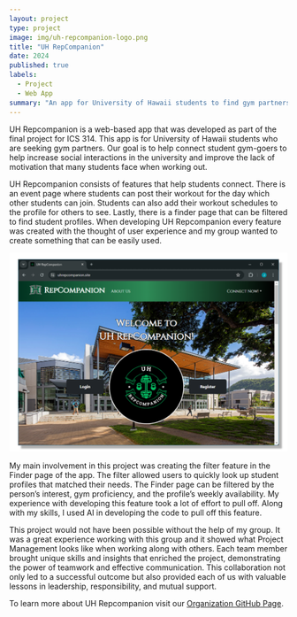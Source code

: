```yaml
---
layout: project
type: project
image: img/uh-repcompanion-logo.png
title: "UH RepCompanion"
date: 2024
published: true
labels:
  - Project
  - Web App
summary: "An app for University of Hawaii students to find gym partners."
---
```


UH Repcompanion is a web-based app that was developed as part of the final project for ICS 314. This app is for University of Hawaii students who are seeking gym partners. Our goal is to help connect student gym-goers to help increase social interactions in the university and improve the lack of motivation that many students face when working out.

UH Repcompanion consists of features that help students connect. There is an event page where students can post their workout for the day which other students can join. Students can also add their workout schedules to the profile for others to see. Lastly, there is a finder page that can be filtered to find student profiles. When developing UH Repcompanion every feature was created with the thought of user experience and my group wanted to create something that can be easily used. 

<div class="text-center p-4">
  <img width="1000px" 
       class="rounded float-center pe-4" 
       src="../img/uh-repcompanion-project.png" >
</div>

My main involvement in this project was creating the filter feature in the Finder page of the app. The filter allowed users to quickly look up student profiles that matched their needs. The Finder page can be filtered by the person’s interest, gym proficiency, and the profile’s weekly availability. My experience with developing this feature took a lot of effort to pull off. Along with my skills, I used AI in developing the code to pull off this feature.

This project would not have been possible without the help of my group. It was a great experience working with this group and it showed what Project Management looks like when working along with others. Each team member brought unique skills and insights that enriched the project, demonstrating the power of teamwork and effective communication. This collaboration not only led to a successful outcome but also provided each of us with valuable lessons in leadership, responsibility, and mutual support.

To learn more about UH Repcompanion visit our [Organization GitHub Page](https://uh-repcompanion.github.io/).
